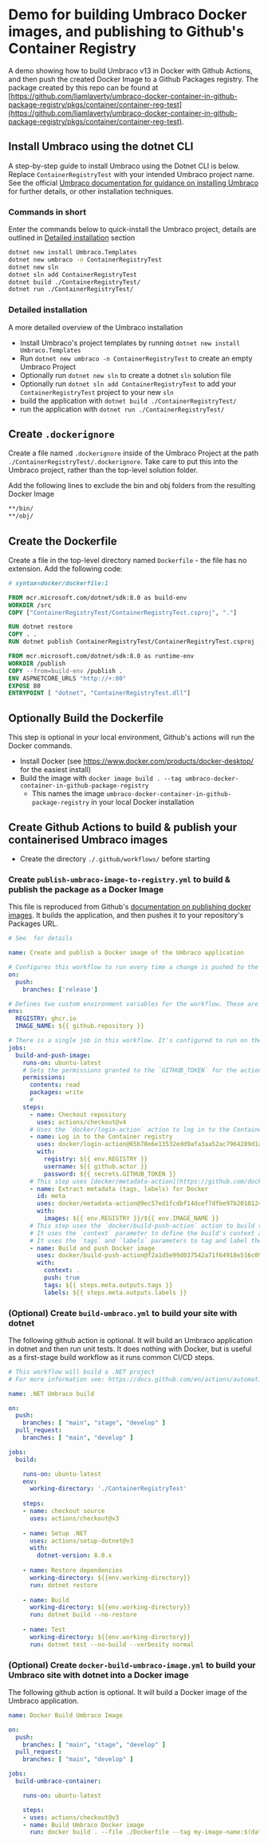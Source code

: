 # Demo for building Umbraco Docker images, and publishing to Github's Container Registry


A demo showing how to build Umbraco v13 in Docker with Github Actions, and then push the created Docker Image to a Github Packages registry.  The package created by this repo can be found at [https://github.com/liamlaverty/umbraco-docker-container-in-github-package-registry/pkgs/container/container-reg-test](https://github.com/liamlaverty/umbraco-docker-container-in-github-package-registry/pkgs/container/container-reg-test).

## Install Umbraco using the dotnet CLI

A step-by-step guide to install Umbraco using the Dotnet CLI is below. Replace `ContainerRegistryTest` with your intended Umbraco project name. 
See the official [Umbraco documentation for guidance on installing Umbraco](https://docs.umbraco.com/umbraco-cms/fundamentals/setup/install/install-umbraco-with-templates) for further details, or other installation techniques.

### Commands in short

Enter the commands below to quick-install the Umbraco project, details are outlined in [Detailed installation](#detailed-installation) section

```bash
dotnet new install Umbraco.Templates
dotnet new umbraco -n ContainerRegistryTest
dotnet new sln
dotnet sln add ContainerRegistryTest
dotnet build ./ContainerRegistryTest/
dotnet run ./ContainerRegistryTest/
```

### Detailed installation

A more detailed overview of the Umbraco installation

- Install Umbraco's project templates by running `dotnet new install Umbraco.Templates`
- Run `dotnet new umbraco -n ContainerRegistryTest` to create an empty Umbraco Project
- Optionally run `dotnet new sln` to create a dotnet `sln` solution file
- Optionally run `dotnet sln add ContainerRegistryTest` to add your `ContainerRegistryTest` project to your new `sln`
- build the application with `dotnet build ./ContainerRegistryTest/`
- run the application with `dotnet run ./ContainerRegistryTest/`


## Create `.dockerignore`

Create a file named `.dockerignore` inside of the Umbraco Project at the path `./ContainerRegistryTest/.dockerignore`. Take care to put this into the Umbraco project, rather than the top-level solution folder. 

Add the following lines to exclude the bin and obj folders from the resulting Docker Image

```bash
**/bin/
**/obj/
```

## Create the Dockerfile

Create a file in the top-level directory named `Dockerfile` - the file has no extension. Add the following code:

```dockerfile
# syntax=docker/dockerfile:1

FROM mcr.microsoft.com/dotnet/sdk:8.0 as build-env
WORKDIR /src
COPY ["ContainerRegistryTest/ContainerRegistryTest.csproj", "."]

RUN dotnet restore
COPY . .
RUN dotnet publish ContainerRegistryTest/ContainerRegistryTest.csproj --configuration Release --output /publish

FROM mcr.microsoft.com/dotnet/sdk:8.0 as runtime-env
WORKDIR /publish
COPY --from=build-env /publish .
ENV ASPNETCORE_URLS "http://+:80"
EXPOSE 80
ENTRYPOINT [ "dotnet", "ContainerRegistryTest.dll"]
```

## Optionally Build the Dockerfile

This step is optional in your local environment, Github's actions will run the Docker commands. 

- Install Docker (see https://www.docker.com/products/docker-desktop/ for the easiest install)
- Build the image with `docker image build . --tag umbraco-docker-container-in-github-package-registry` 
  - This names the image `umbraco-docker-container-in-github-package-registry` in your local Docker installation

## Create Github Actions to build & publish your containerised Umbraco images

- Create the directory `./.github/workflows/` before starting

### Create `publish-umbraco-image-to-registry.yml` to build & publish the package as a Docker Image

This file is reproduced from Github's [documentation on publishing docker images]( https://docs.github.com/en/actions/publishing-packages/publishing-docker-images). It builds the application, and then pushes it to your repository's Packages URL. 

```yml
# See  for details

name: Create and publish a Docker image of the Umbraco application

# Configures this workflow to run every time a change is pushed to the branch `release`.
on:
  push:
    branches: ['release']

# Defines two custom environment variables for the workflow. These are used for the Container registry domain, and a name for the Docker image that this workflow builds.
env:
  REGISTRY: ghcr.io
  IMAGE_NAME: ${{ github.repository }}

# There is a single job in this workflow. It's configured to run on the latest available version of Ubuntu.
jobs:
  build-and-push-image:
    runs-on: ubuntu-latest
    # Sets the permissions granted to the `GITHUB_TOKEN` for the actions in this job.
    permissions:
      contents: read
      packages: write
      # 
    steps:
      - name: Checkout repository
        uses: actions/checkout@v4
      # Uses the `docker/login-action` action to log in to the Container registry registry using the account and password that will publish the packages. Once published, the packages are scoped to the account defined here.
      - name: Log in to the Container registry
        uses: docker/login-action@65b78e6e13532edd9afa3aa52ac7964289d1a9c1
        with:
          registry: ${{ env.REGISTRY }}
          username: ${{ github.actor }}
          password: ${{ secrets.GITHUB_TOKEN }}
      # This step uses [docker/metadata-action](https://github.com/docker/metadata-action#about) to extract tags and labels that will be applied to the specified image. The `id` "meta" allows the output of this step to be referenced in a subsequent step. The `images` value provides the base name for the tags and labels.
      - name: Extract metadata (tags, labels) for Docker
        id: meta
        uses: docker/metadata-action@9ec57ed1fcdbf14dcef7dfbe97b2010124a938b7
        with:
          images: ${{ env.REGISTRY }}/${{ env.IMAGE_NAME }}
      # This step uses the `docker/build-push-action` action to build the image, based on your repository's `Dockerfile`. If the build succeeds, it pushes the image to GitHub Packages.
      # It uses the `context` parameter to define the build's context as the set of files located in the specified path. For more information, see "[Usage](https://github.com/docker/build-push-action#usage)" in the README of the `docker/build-push-action` repository.
      # It uses the `tags` and `labels` parameters to tag and label the image with the output from the "meta" step.
      - name: Build and push Docker image
        uses: docker/build-push-action@f2a1d5e99d037542a71f64918e516c093c6f3fc4
        with:
          context: .
          push: true
          tags: ${{ steps.meta.outputs.tags }}
          labels: ${{ steps.meta.outputs.labels }}

```


### (Optional) Create `build-umbraco.yml` to build your site with dotnet

The following github action is optional. It will build an Umbraco application in dotnet and then run unit tests. It does nothing with Docker, but is useful as a first-stage build workflow as it runs common CI/CD steps. 

```yml
# This workflow will build a .NET project
# For more information see: https://docs.github.com/en/actions/automating-builds-and-tests/building-and-testing-net

name: .NET Umbraco build

on:
  push:
    branches: [ "main", "stage", "develop" ]
  pull_request:
    branches: [ "main", "develop" ]

jobs:
  build:

    runs-on: ubuntu-latest
    env: 
      working-directory: './ContainerRegistryTest'
      
    steps:
    - name: checkout source
      uses: actions/checkout@v3
    
    - name: Setup .NET
      uses: actions/setup-dotnet@v3
      with:
        dotnet-version: 8.0.x
    
    - name: Restore dependencies
      working-directory: ${{env.working-directory}}
      run: dotnet restore
    
    - name: Build
      working-directory: ${{env.working-directory}}
      run: dotnet build --no-restore
    
    - name: Test
      working-directory: ${{env.working-directory}}
      run: dotnet test --no-build --verbosity normal
```

### (Optional) Create `docker-build-umbraco-image.yml` to build your Umbraco site with dotnet into a Docker image

The following github action is optional. It will build a Docker image of the Umbraco application.

```yml
name: Docker Build Umbraco Image

on:
  push:
    branches: [ "main", "stage", "develop" ]
  pull_request:
    branches: [ "main", "develop" ]

jobs:  
  build-umbraco-container:

    runs-on: ubuntu-latest

    steps:
    - uses: actions/checkout@v3
    - name: Build Umbraco Docker image
      run: docker build . --file ./Dockerfile --tag my-image-name:$(date +%s)

```

